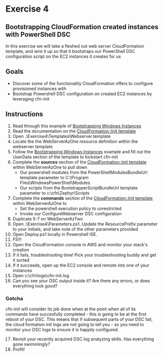# Exercise 4

## Bootstrapping CloudFormation created instances with PowerShell DSC

In this exercise we will take a fleshed out web server CloudFormation template, and wire it up so that it bootstraps our PowerShell DSC configuration script on the EC2 instances it creates for us

## Goals

* Discover some of the functionality CloudFormation offers to configure provisioned instances with
* Bootstrap Powershell DSC configuration on created EC2 instances by leveraging cfn-init

## Instructions

1. Read through this example of [Bootstrapping Windows Instances](http://docs.aws.amazon.com/AWSCloudFormation/latest/UserGuide/cfn-windows-stacks-bootstrapping.html)
2. Read the documentation on the [CloudFormation::Init template](http://docs.aws.amazon.com/AWSCloudFormation/latest/UserGuide/aws-resource-init.html)
3. Open .\Exercise4\Templates\Webserver.template
4. Locate the the WebServerAzOne resource definition within the webserver template
5. Follow the [Bootstrapping Windows Instances](http://docs.aws.amazon.com/AWSCloudFormation/latest/UserGuide/cfn-windows-stacks-bootstrapping.html) example and fill out the UserData section of the template to kickstart cfn-init
6. Complete the **sources** section of the [CloudFormation::Init template](http://docs.aws.amazon.com/AWSCloudFormation/latest/UserGuide/aws-resource-init.html) within WebServerAzOne to pull down
	* Our powershell modules from the PowerShellModulesBundleUrl template parameter to C:\Program Files\WindowsPowerShell\Modules
	* Our scripts from the BootstrapperScriptBundleUrl template parameter to c:\cfn\Zephyr\Scripts
7. Complete the **commands** section of the [CloudFormation::Init template](http://docs.aws.amazon.com/AWSCloudFormation/latest/UserGuide/aws-resource-init.html) within WebServerAzOne to
	* Set the powershell execution policy to unrestricted
	* Invoke our ConfigureWebserver DSC configuration
8. Duplicate 5-7 on WebServerAzTwo
9. Open .\Exercise4\Parameters.ps1. Update the ResourcePrefix parameter to your initials, and take note of the other parameters provided
10. Open Deploy.ps1 locally in Powershell ISE.
11. F5!!!
12. Open the CloudFormation console in AWS and monitor your stack's creation
13. If it fails, troubleshooting time! Pick your troubleshooting buddy and get it sorted
14. If it succeeds, open up the EC2 console and remote into one of your instances
15. Open c:\cfn\logs\cfn-init.log
16. Can you see your DSC output inside it? Are there any errors, or does everything look good? 

### Gotcha

cfn-init will consider its job done when at the point when all of its commands have succesfully completed - this is going to be at the first reboot of your DSC. This means that if subsequent parts of your DSC fail, the cloud formation init logs are not going to tell you - so you need to monitor your DSC logs to ensure it is happily configured.

17. Revisit your recently acquired DSC log analyzing skills. Has everything gone swimmingly?
18. Profit!
